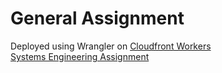 # General Assignment

Deployed using Wrangler on [Cloudfront Workers](https://r614.r614.workers.dev)  
[Systems Engineering Assignment](https://github.com/r614/cloudflare-2020-systems-engineering-assignment)

